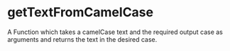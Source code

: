 # getTextFromCamelCase
A Function which takes a camelCase text and the required output case as arguments and returns the text in the desired case.
